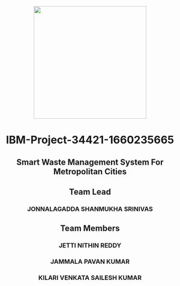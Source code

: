 <div id="header" align="center">
  <img src="https://upload.wikimedia.org/wikipedia/commons/5/51/IBM_logo.svg" width="300"/>
</div>

<html>
  <body>
    <h1 align="center">IBM-Project-34421-1660235665</h1>
    <h2 align="center">Smart Waste Management System For Metropolitan Cities</h2>
    <h2 align="center">Team Lead</h2>
    <h3 align="center">JONNALAGADDA SHANMUKHA SRINIVAS</h3>
    <h2 align="center">Team Members</h2>
    <h3 align="center">JETTI NITHIN REDDY</h3>
    <h3 align="center">JAMMALA PAVAN KUMAR</h3>
    <h3 align="center">KILARI VENKATA SAILESH KUMAR</h3>
  </body>
</html>

